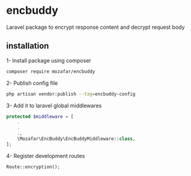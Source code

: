# encbuddy
Laravel package to encrypt response content and decrypt request body

## installation
1- Install package using composer
```sh
composer require mozafar/encbuddy
```
2- Publish config file
```sh
php artisan vendor:publish --tag=encbuddy-config
```
3- Add it to laravel global middlewares
```php
protected $middleware = [
    .
    .
    .,
    \Mozafar\EncBuddy\EncBuddyMiddleware::class,
];
```
4- Register development routes
```php
Route::encryption();
```